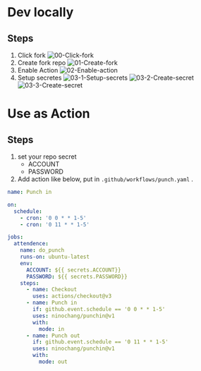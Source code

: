 # Dev locally
## Steps

1. Click fork
![00-Click-fork](https://user-images.githubusercontent.com/52401002/204591423-2496342a-1aba-4c28-bdeb-dfeed1e73fb1.png)
2. Create fork repo
![01-Create-fork](https://user-images.githubusercontent.com/52401002/204590775-7930251f-a9d2-4299-875e-4050086bd844.png)
3. Enable Action
![02-Enable-action](https://user-images.githubusercontent.com/52401002/204590895-3d22587b-1a55-4270-b119-804fb8966632.png)
4. Setup secretes
![03-1-Setup-secrets](https://user-images.githubusercontent.com/52401002/204590971-e1280db0-c537-49d1-8d66-0cc0b8d5f783.png)
![03-2-Create-secret](https://user-images.githubusercontent.com/52401002/204590986-2becf72a-ba34-4fdf-874f-423988a6fb12.png)
![03-3-Create-secret](https://user-images.githubusercontent.com/52401002/204591009-928b8f2e-0813-4d54-98c0-2953bf849dae.png)

# Use as Action
## Steps
1. set your repo secret
    - ACCOUNT
    - PASSWORD
2. Add action like below, put in `.github/workflows/punch.yaml` .

```yaml
name: Punch in

on:
  schedule:
    - cron: '0 0 * * 1-5'
    - cron: '0 11 * * 1-5'

jobs:
  attendence:
    name: do_punch
    runs-on: ubuntu-latest
    env:
      ACCOUNT: ${{ secrets.ACCOUNT}}
      PASSWORD: ${{ secrets.PASSWORD}}
    steps:
      - name: Checkout
        uses: actions/checkout@v3
      - name: Punch in
        if: github.event.schedule == '0 0 * * 1-5'
        uses: ninochang/punchin@v1
        with:
          mode: in
      - name: Punch out
        if: github.event.schedule == '0 11 * * 1-5'
        uses: ninochang/punchin@v1
        with:
          mode: out

```

